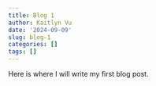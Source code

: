 ```yaml
---
title: Blog 1
author: Kaitlyn Vu
date: '2024-09-09'
slug: blog-1
categories: []
tags: []
---
```


Here is where I will write my first blog post.

